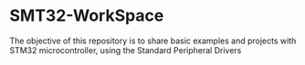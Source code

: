 # SMT32-WorkSpace
The objective of this repository is to share basic examples and projects with STM32 microcontroller, using the Standard Peripheral Drivers
